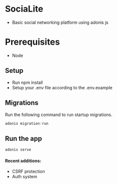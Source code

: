 # SociaLite

- Basic social networking platform using adonis js

# Prerequisites

- Node

## Setup

- Run npm install
- Setup your .env file according to the .env.example

## Migrations

Run the following command to run startup migrations.

```js
adonis migration:run
```

## Run the app

```js
adonis serve
```


#### Recent additions:

- CSRF protection
- Auth system
